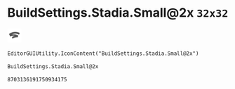 # BuildSettings.Stadia.Small@2x `32x32`
<img src="/img/BuildSettings.Stadia.Small@2x.png" width=32 height=32>

``` CSharp
EditorGUIUtility.IconContent("BuildSettings.Stadia.Small@2x")
```
```
BuildSettings.Stadia.Small@2x
```
```
8703136191750934175
```

